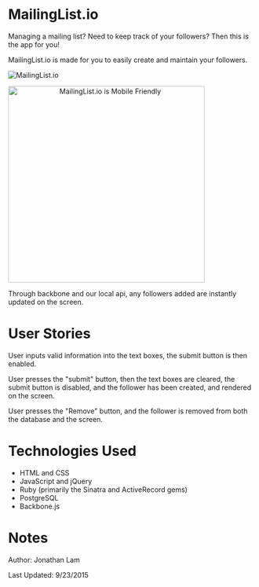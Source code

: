 # MailingList.io

Managing a mailing list? Need to keep track of your followers?
Then this is the app for you!

MailingList.io is made for you to easily create and maintain your followers.

![MailingList.io](http://i.imgur.com/0kREFm1.png)

<img src="http://i.imgur.com/8BUqLDK.png" alt="MailingList.io is Mobile Friendly" style="width: 400px; text-align: center;"/>

Through backbone and our local api, any followers added are instantly updated on the screen.

# User Stories

User inputs valid information into the text boxes, the submit button is then enabled.

User presses the "submit" button, then the text boxes are cleared, the submit button is disabled, and the follower has been created, and rendered on the screen.

User presses the "Remove" button, and the follower is removed from both the database and the screen.

# Technologies Used

- HTML and CSS
- JavaScript and jQuery
- Ruby (primarily the Sinatra and ActiveRecord gems)
- PostgreSQL
- Backbone.js

# Notes


Author: Jonathan Lam

Last Updated: 9/23/2015
